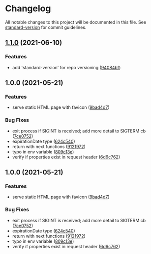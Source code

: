# Changelog

All notable changes to this project will be documented in this file. See [standard-version](https://github.com/conventional-changelog/standard-version) for commit guidelines.

## [1.1.0](https://github.com/qhantom/express-mongo-typescript-boilerplate/compare/v1.0.0...v1.1.0) (2021-06-10)


### Features

* add 'standard-version' for repo versioning ([94084bf](https://github.com/qhantom/express-mongo-typescript-boilerplate/commit/94084bf86be2dde63603caa31a3256fe8410b846))

## 1.0.0 (2021-05-21)


### Features

* serve static HTML page with favicon ([9bad4d7](https://github.com/qhantom/express-mongo-typescript-boilerplate/commit/9bad4d77fd4bb1e70f120302a6c46569836c7e95))


### Bug Fixes

* exit process if SIGINT is received; add more detail to SIGTERM cb ([7ce0752](https://github.com/qhantom/express-mongo-typescript-boilerplate/commit/7ce07520a4a5880c1ea36aa0c116ab1293b52fd0))
* expirationDate type ([624c540](https://github.com/qhantom/express-mongo-typescript-boilerplate/commit/624c5406eb2c346eb5be51d4841c5697e2165602))
* return with next functions ([9121972](https://github.com/qhantom/express-mongo-typescript-boilerplate/commit/9121972b2c7392f0b9a24b3f09cc8fef9a7b0a38))
* typo in env variable ([809c13e](https://github.com/qhantom/express-mongo-typescript-boilerplate/commit/809c13e0d7bbb6c40d169e5a6c09154f8242b9a1))
* verify if properties exist in request header ([6d6c762](https://github.com/qhantom/express-mongo-typescript-boilerplate/commit/6d6c76268c4750bdd8a2e48631356dd425312a2e))

## 1.0.0 (2021-05-21)


### Features

* serve static HTML page with favicon ([9bad4d7](https://github.com/qhantom/express-mongo-typescript-boilerplate/commit/9bad4d77fd4bb1e70f120302a6c46569836c7e95))


### Bug Fixes

* exit process if SIGINT is received; add more detail to SIGTERM cb ([7ce0752](https://github.com/qhantom/express-mongo-typescript-boilerplate/commit/7ce07520a4a5880c1ea36aa0c116ab1293b52fd0))
* expirationDate type ([624c540](https://github.com/qhantom/express-mongo-typescript-boilerplate/commit/624c5406eb2c346eb5be51d4841c5697e2165602))
* return with next functions ([9121972](https://github.com/qhantom/express-mongo-typescript-boilerplate/commit/9121972b2c7392f0b9a24b3f09cc8fef9a7b0a38))
* typo in env variable ([809c13e](https://github.com/qhantom/express-mongo-typescript-boilerplate/commit/809c13e0d7bbb6c40d169e5a6c09154f8242b9a1))
* verify if properties exist in request header ([6d6c762](https://github.com/qhantom/express-mongo-typescript-boilerplate/commit/6d6c76268c4750bdd8a2e48631356dd425312a2e))
